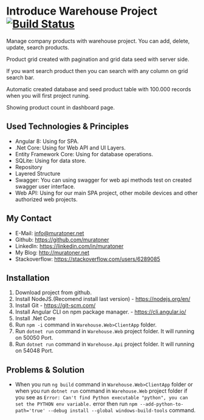 # Introduce Warehouse Project [![Build Status](https://travis-ci.org/muratoner/Demo.svg?branch=master)](https://travis-ci.org/muratoner/Demo)
Manage company products with warehouse project. You can add, delete, update, search products.

Product grid created with pagination and grid data seed with server side.

If you want search product then you can search with any column on grid search bar.

Automatic created database and seed product table with 100.000 records when you will first project runing.

Showing product count in dashboard page.

## Used Technologies & Principles
- Angular 8: Using for SPA.
- .Net Core: Using for Web API and UI Layers.
- Entity Framework Core: Using for database operations.
- SQLite: Using for data store.
- Repository
- Layered Structure
- Swagger: You can using swagger for web api methods test on created swagger user interface.
- Web API: Using for our main SPA project, other mobile devices and other authorized web projects. 

## My Contact
- E-Mail: info@muratoner.net
- Github: https://github.com/muratoner
- LinkedIn: https://linkedin.com/in/muratoner
- My Blog: http://muratoner.net
- Stackoverflow: https://stackoverflow.com/users/6289085

## Installation

1. Download project from github.
2. Install NodeJS.(Recomend install last version) - https://nodejs.org/en/
3. Install Git - https://git-scm.com/
3. Install Angular CLI on npm package manager. - https://cli.angular.io/
4. Install .Net Core
5. Run `npm -i` command in `Warehouse.Web>ClientApp` folder.
6. Run `dotnet run` command in `Warehouse.Web` project folder. It will running on 50050 Port.
6. Run `dotnet run` command in `Warehouse.Api` project folder. It will running on 54048 Port.

## Problems & Solution
- When you run `ng build` command in `Warehouse.Web>ClientApp` folder or when you run `dotnet run` command in `Warehouse.Web` project folder if you see as `Error: Can't find Python executable "python", you can set the PYTHON env variable.` error then run `npm --add-python-to-path='true' --debug install --global windows-build-tools` command.

